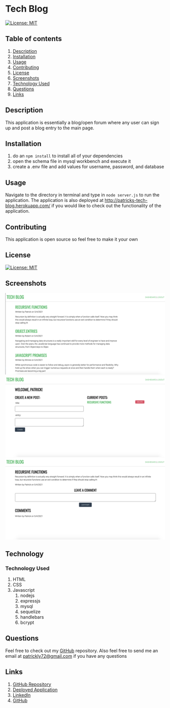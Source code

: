 
# Tech Blog
[![License: MIT](https://img.shields.io/badge/License-MIT-yellow.svg)](https://opensource.org/licenses/MIT)
## Table of contents
1. [Description](#description)
2. [Installation](#installation)
3. [Usage](#usage)
4. [Contributing](#contributing)
5. [License](#license)
6. [Screenshots](#screenshots)
7. [Technology Used](#technology)
8. [Questions](#questions)
8. [Links](#links)
    
<a name="descriptipn"></a>
## Description
This application is essentially a blog/open forum where any user can sign up and post a blog entry to the main page. 
    
<a name="installation"></a>
## Installation
1. do an ```npm install``` to install all of your dependencies<br>
2. open the schema file in mysql workbench and execute it<br>
3. create a .env file and add values for username, password, and database
    
<a name="usage"></a>
## Usage
Navigate to the directory in terminal and type in ```node server.js``` to run the application. The application is also deployed at http://patricks-tech-blog.herokuapp.com/ if you would like to check out the functionality of the application. 
    
<a name="contributing"></a>
## Contributing
This application is open source so feel free to make it your own
    
<a name="license"></a>
## License
[![License: MIT](https://img.shields.io/badge/License-MIT-yellow.svg)](https://opensource.org/licenses/MIT)
<a name="screenshots"></a>
## Screenshots
![Screenshot](photo.png)
![Screenshot](photo1.png)
![Screenshot](photo2.png)

<a name="technology"></a>
## Technology
### Technology Used
1. HTML
2. CSS
3. Javascript
    1. nodejs
    2. expressjs
    3. mysql
    4. sequelize
    5. handlebars
    6. bcrypt



<a name="questions"></a>
## Questions
Feel free to check out my [GitHub](www.github.com/pattymcpat) repository. Also feel free to send me an email at <patrickly72@gmail.com> if you have any questions

<a name="links"></a>
## Links
1. [GitHub Repository](www.github.com/pattymcpat/tech-blog)
2. [Deployed Application](http://patricks-tech-blog.herokuapp.com/)
3. [LinkedIn](https://www.linkedin.com/in/patrick-ly-aa280717a/)
4. [GitHub](www.github.com/pattymcpat)
